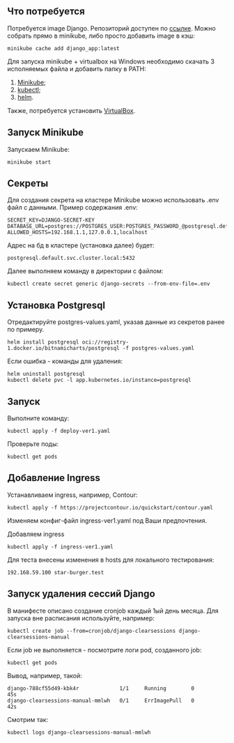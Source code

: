 ## Что потребуется

Потребуется image Django. Репозиторий доступен по [ссылке](https://github.com/devmanorg/k8s-test-django).
Можно собрать прямо в minikube, либо просто добавить image в кэш: 
```
minikube cache add django_app:latest
```

Для запуска minikube + virtualbox на Windows необходимо скачать 3 исполняемых файла и добавить папку в PATH:
1. [Minikube](https://kubernetes.io/ru/docs/tasks/tools/install-minikube/);
2. [kubectl](https://kubernetes.io/ru/docs/tasks/tools/install-kubectl/);
3. [helm](https://github.com/helm/helm/releases/latest).

Также, потребуется установить [VirtualBox](https://www.virtualbox.org/wiki/Downloads).

## Запуск Minikube

Запускаем Minikube:
```
minikube start
```

## Секреты
Для создания секрета на кластере Minikube можно использовать .env файл с данными.
Пример содержания .env:
```
SECRET_KEY=DJANGO-SECRET-KEY
DATABASE_URL=postgres://POSTGRES_USER:POSTGRES_PASSWORD_@postgresql.default.svc.cluster.local:5432/POSTGRES
ALLOWED_HOSTS=192.168.1.1,127.0.0.1,localhost
```

Адрес на бд в кластере (установка далее) будет:
```
postgresql.default.svc.cluster.local:5432
```

Далее выполняем команду в директории с файлом:
```
kubectl create secret generic django-secrets --from-env-file=.env
```


## Установка Postgresql
Отредактируйте postgres-values.yaml, указав данные из секретов ранее по примеру.
```
helm install postgresql oci://registry-1.docker.io/bitnamicharts/postgresql -f postgres-values.yaml
```

Если ошибка - команды для удаления:
```
helm uninstall postgresql
kubectl delete pvc -l app.kubernetes.io/instance=postgresql
```

## Запуск

Выполните команду:
```
kubectl apply -f deploy-ver1.yaml
```

Проверьте поды:
```
kubectl get pods
```

## Добавление Ingress

Устанавливаем ingress, например, Contour:
```
kubectl apply -f https://projectcontour.io/quickstart/contour.yaml
```
Изменяем конфиг-файл ingress-ver1.yaml под Ваши предпочтения.

Добавляем ingress
```
kubectl apply -f ingress-ver1.yaml
```

Для теста внесены изменения в hosts для локального тестирования:
```
192.168.59.100 star-burger.test
```

## Запуск удаления сессий Django
В манифесте описано создание cronjob каждый 1ый день месяца.
Для запуска вне расписания используйте, например:
```
kubectl create job --from=cronjob/django-clearsessions django-clearsessions-manual
```

Если job не выполняется - посмотрите логи pod, созданного job:
```
kubectl get pods
```
Вывод, например, такой:
```
django-788cf55d49-kbk4r             1/1     Running        0          45s
django-clearsessions-manual-mmlwh   0/1     ErrImagePull   0          42s
```
Смотрим так:
```
kubectl logs django-clearsessions-manual-mmlwh
```